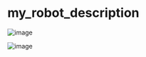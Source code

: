 # my_robot_description
 
![image](https://github.com/user-attachments/assets/02e6894b-1940-4a2c-b978-3cbc0218de89)

![image](https://github.com/user-attachments/assets/aaef56a3-8038-40c2-b88c-838872b6883f)
